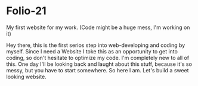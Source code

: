 # Folio-21
My first website for my work. (Code might be a huge mess, I'm working on it)


Hey there, this is the first serios step into web-developing and coding by myself.
Since I need a Website I toke this as an opportunity to get into coding, so don't hesitate to optimize my code.
I'm completely new to all of this. 
One day I'll be looking back and laught about this stuff, because it's so messy, but you have to start somewhere.
So here I am.
Let's build a sweet looking website.
